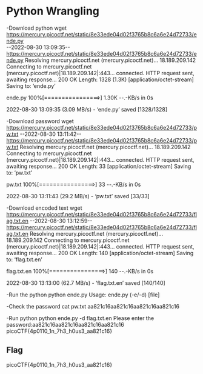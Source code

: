 # Python Wrangling

-Download python
	wget https://mercury.picoctf.net/static/8e33ede04d02f3765b8c6a6e24d72733/ende.py    
--2022-08-30 13:09:35--  https://mercury.picoctf.net/static/8e33ede04d02f3765b8c6a6e24d72733/ende.py
Resolving mercury.picoctf.net (mercury.picoctf.net)... 18.189.209.142
Connecting to mercury.picoctf.net (mercury.picoctf.net)|18.189.209.142|:443... connected.
HTTP request sent, awaiting response... 200 OK
Length: 1328 (1.3K) [application/octet-stream]
Saving to: ‘ende.py’

ende.py             100%[================>]   1.30K  --.-KB/s    in 0s      

2022-08-30 13:09:35 (3.09 MB/s) - ‘ende.py’ saved [1328/1328]

                                                                             
-Download password
	wget https://mercury.picoctf.net/static/8e33ede04d02f3765b8c6a6e24d72733/pw.txt 
--2022-08-30 13:11:42--  https://mercury.picoctf.net/static/8e33ede04d02f3765b8c6a6e24d72733/pw.txt
Resolving mercury.picoctf.net (mercury.picoctf.net)... 18.189.209.142
Connecting to mercury.picoctf.net (mercury.picoctf.net)|18.189.209.142|:443... connected.
HTTP request sent, awaiting response... 200 OK
Length: 33 [application/octet-stream]
Saving to: ‘pw.txt’

pw.txt              100%[================>]      33  --.-KB/s    in 0s      

2022-08-30 13:11:43 (29.2 MB/s) - ‘pw.txt’ saved [33/33]

                                                                             
-Download encoded text
	wget https://mercury.picoctf.net/static/8e33ede04d02f3765b8c6a6e24d72733/flag.txt.en
--2022-08-30 13:12:59--  https://mercury.picoctf.net/static/8e33ede04d02f3765b8c6a6e24d72733/flag.txt.en
Resolving mercury.picoctf.net (mercury.picoctf.net)... 18.189.209.142
Connecting to mercury.picoctf.net (mercury.picoctf.net)|18.189.209.142|:443... connected.
HTTP request sent, awaiting response... 200 OK
Length: 140 [application/octet-stream]
Saving to: ‘flag.txt.en’

flag.txt.en         100%[================>]     140  --.-KB/s    in 0s      

2022-08-30 13:13:00 (62.7 MB/s) - ‘flag.txt.en’ saved [140/140]

                                                                             
-Run the python
	python ende.py
Usage: ende.py (-e/-d) [file]
                                                                             
-Check the password
	cat pw.txt
aa821c16aa821c16aa821c16aa821c16
                                                                          
-Run python
	python ende.py -d flag.txt.en
Please enter the password:aa821c16aa821c16aa821c16aa821c16
picoCTF{4p0110_1n_7h3_h0us3_aa821c16}

## Flag
picoCTF{4p0110_1n_7h3_h0us3_aa821c16}


